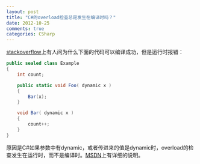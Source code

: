 ```yaml
---
layout: post
title: "C#的overload检查总是发生在编译时吗？"
date: 2012-10-25
comments: true
categories: CSharp
---
```

<p><a href="http://stackoverflow.com/questions/12842712/why-does-the-c-sharp-compiler-not-fault-code-where-a-static-method-calls-an-inst?newsletter=1&amp;nlcode=55866|c739">stackoverflow</a>上有人问为什么下面的代码可以编译成功，但是运行时报错：</p>  

```c#
public sealed class Example
{
    int count;

    public static void Foo( dynamic x )
    {
        Bar(x);
    }

    void Bar( dynamic x )
    {
        count++;
    }
}
```

原因是C#如果参数中有dynamic，或者传进来的值是dynamic时，overload的检查发生在运行时，而不是编译时。<a href="http://msdn.microsoft.com/en-us/library/dd264736.aspx">MSDN</a>上有详细的说明。


